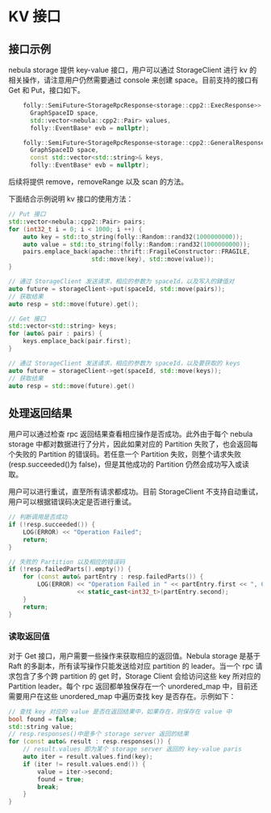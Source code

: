 # KV 接口

## 接口示例

nebula storage 提供 key-value 接口，用户可以通过 StorageClient 进行 kv 的相关操作，请注意用户仍然需要通过 console 来创建 space。目前支持的接口有 Get 和 Put，接口如下。

```cpp
    folly::SemiFuture<StorageRpcResponse<storage::cpp2::ExecResponse>> put(
      GraphSpaceID space,
      std::vector<nebula::cpp2::Pair> values,
      folly::EventBase* evb = nullptr);

    folly::SemiFuture<StorageRpcResponse<storage::cpp2::GeneralResponse>> get(
      GraphSpaceID space,
      const std::vector<std::string>& keys,
      folly::EventBase* evb = nullptr);
```

后续将提供 remove，removeRange 以及 scan 的方法。

下面结合示例说明 kv 接口的使用方法：

```cpp
// Put 接口
std::vector<nebula::cpp2::Pair> pairs;
for (int32_t i = 0; i < 1000; i ++) {
    auto key = std::to_string(folly::Random::rand32(1000000000));
    auto value = std::to_string(folly::Random::rand32(1000000000));
    pairs.emplace_back(apache::thrift::FragileConstructor::FRAGILE,
                       std::move(key), std::move(value));
}

// 通过 StorageClient 发送请求，相应的参数为 spaceId，以及写入的銉值对
auto future = storageClient->put(spaceId, std::move(pairs));
// 获取结果
auto resp = std::move(future).get();
```

```cpp
// Get 接口
std::vector<std::string> keys;
for (auto& pair : pairs) {
    keys.emplace_back(pair.first);
}

// 通过 StorageClient 发送请求，相应的参数为 spaceId，以及要获取的 keys
auto future = storageClient->get(spaceId, std::move(keys));
// 获取结果
auto resp = std::move(future).get()
```

## 处理返回结果

用户可以通过检查 rpc 返回结果查看相应操作是否成功。此外由于每个 nebula storage 中都对数据进行了分片，因此如果对应的 Partition 失败了，也会返回每个失败的 Partition 的错误码。若任意一个 Partition 失败，则整个请求失败(resp.succeeded()为 false)，但是其他成功的 Partition 仍然会成功写入或读取。

用户可以进行重试，直至所有请求都成功。目前 StorageClient 不支持自动重试，用户可以根据错误码决定是否进行重试。

```cpp
// 判断调用是否成功
if (!resp.succeeded()) {
    LOG(ERROR) << "Operation Failed";
    return;
}

// 失败的 Partition 以及相应的错误码
if (!resp.failedParts().empty()) {
    for (const auto& partEntry : resp.failedParts()) {
        LOG(ERROR) << "Operation Failed in " << partEntry.first << ", Code: "
                   << static_cast<int32_t>(partEntry.second);
    }
    return;
}
```

### 读取返回值

对于 Get 接口，用户需要一些操作来获取相应的返回值。Nebula storage 是基于 Raft 的多副本，所有读写操作只能发送给对应 partition 的 leader。当一个 rpc 请求包含了多个跨 partition 的 get 时，Storage Client 会给访问这些 key 所对应的 Partition leader。每个 rpc 返回都单独保存在一个 unordered_map 中，目前还需要用户在这些 unordered_map 中遍历查找 key 是否存在。示例如下：

```cpp
// 查找 key 对应的 value 是否在返回结果中，如果存在，则保存在 value 中
bool found = false;
std::string value;
// resp.responses()中是多个 storage server 返回的结果
for (const auto& result : resp.responses()) {
    // result.values 即为某个 storage server 返回的 key-value paris
    auto iter = result.values.find(key);
    if (iter != result.values.end()) {
        value = iter->second;
        found = true;
        break;
    }
}
```
